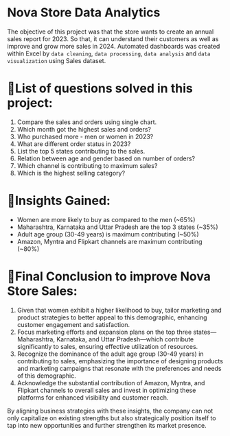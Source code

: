 # Nova Store Data Analytics

The objective of this project was that the store wants to create an annual sales report for 2023. So that, it can understand their customers as well as improve and grow more sales in 2024. Automated dashboards was created within Excel by `data cleaning`, `data processing`, `data analysis` and `data visualization` using Sales dataset.

# 📌List of questions solved in this project:
1.  Compare the sales and orders using single chart.
2. Which month got the highest sales and orders?
3. Who purchased more - men or women in 2023?
4. What are different order status in 2023?
5. List the top 5 states contributing to the sales.
6. Relation between age and gender based on number of orders?
7. Which channel is contributing to maximum sales?
8. Which is the highest selling category?

# 📌Insights Gained:
- Women are more likely to buy as compared to the men (~65%)
- Maharashtra, Karnataka and Uttar Pradesh are the top 3 states (~35%)
- Adult age group (30-49 years) is maximum contributing (~50%)
- Amazon, Myntra and Flipkart channels are maximum contributing (~80%)

# 📌Final Conclusion to improve Nova Store Sales:
1. Given that women exhibit a higher likelihood to buy, tailor marketing and product strategies to better appeal to this demographic, enhancing customer engagement and satisfaction.
2. Focus marketing efforts and expansion plans on the top three states—Maharashtra, Karnataka, and Uttar Pradesh—which contribute significantly to sales, ensuring effective utilization of resources.
3. Recognize the dominance of the adult age group (30-49 years) in contributing to sales, emphasizing the importance of designing products and marketing campaigns that resonate with the preferences and needs of this demographic.
4. Acknowledge the substantial contribution of Amazon, Myntra, and Flipkart channels to overall sales and invest in optimizing these platforms for enhanced visibility and customer reach.

By aligning business strategies with these insights, the company can not only capitalize on existing strengths but also strategically position itself to tap into new opportunities and further strengthen its market presence.
